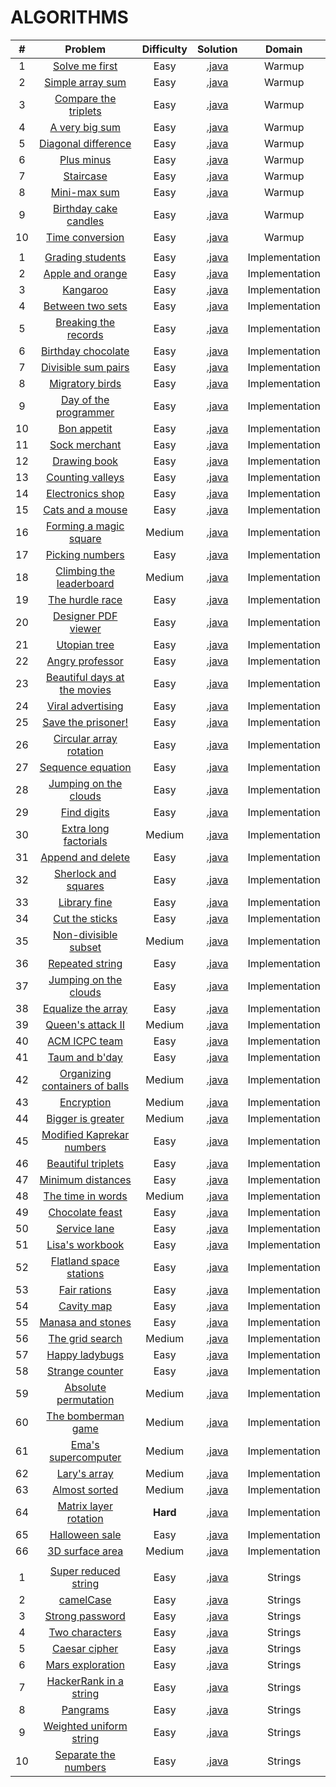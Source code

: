 # ALGORITHMS

|    #   | Problem                                                                                                | Difficulty | Solution                                                                                                                                                  |              Domain              |
|:------:|:------------------------------------------------------------------------------------------------------:|:----------:|:---------------------------------------------------------------------------------------------------------------------------------------------------------:|:--------------------------------:|
|    1   | [Solve me first](https://www.hackerrank.com/challenges/solve-me-first)                                 |    Easy    | [.java](https://github.com/dimitrietataru/hackerrank/blob/master/Algorithms/01.%20Warmup/01%20-%20Solve%20me%20first/Main.java)                           |              Warmup              |
|    2   | [Simple array sum](https://www.hackerrank.com/challenges/simple-array-sum)                             |    Easy    | [.java](https://github.com/dimitrietataru/hackerrank/blob/master/Algorithms/01.%20Warmup/02%20-%20Simple%20array%20sum/Main.java)                         |              Warmup              |
|    3   | [Compare the triplets](https://www.hackerrank.com/challenges/compare-the-triplets)                     |    Easy    | [.java](https://github.com/dimitrietataru/hackerrank/blob/master/Algorithms/01.%20Warmup/03%20-%20Compare%20the%20triplets/Main.java)                     |              Warmup              |
|    4   | [A very big sum](https://www.hackerrank.com/challenges/a-very-big-sum)                                 |    Easy    | [.java](https://github.com/dimitrietataru/hackerrank/blob/master/Algorithms/01.%20Warmup/04%20-%20A%20very%20big%20sum/Main.java)                         |              Warmup              |
|    5   | [Diagonal difference](https://www.hackerrank.com/challenges/diagonal-difference)                       |    Easy    | [.java](https://github.com/dimitrietataru/hackerrank/blob/master/Algorithms/01.%20Warmup/05%20-%20Diagonal%20difference/Main.java)                        |              Warmup              |
|    6   | [Plus minus](https://www.hackerrank.com/challenges/plus-minus)                                         |    Easy    | [.java](https://github.com/dimitrietataru/hackerrank/blob/master/Algorithms/01.%20Warmup/06%20-%20Plus%20minus/Main.java)                                 |              Warmup              |
|    7   | [Staircase](https://www.hackerrank.com/challenges/staircase)                                           |    Easy    | [.java](https://github.com/dimitrietataru/hackerrank/blob/master/Algorithms/01.%20Warmup/07%20-%20Staircase/Main.java)                                    |              Warmup              |
|    8   | [Mini-max sum](https://www.hackerrank.com/challenges/mini-max-sum)                                     |    Easy    | [.java](https://github.com/dimitrietataru/hackerrank/blob/master/Algorithms/01.%20Warmup/08%20-%20Mini-max%20sum/Main.java)                               |              Warmup              |
|    9   | [Birthday cake candles](https://www.hackerrank.com/challenges/birthday-cake-candles)                   |    Easy    | [.java](https://github.com/dimitrietataru/hackerrank/blob/master/Algorithms/01.%20Warmup/09%20-%20Birthday%20cake%20candles/Main.java)                    |              Warmup              |
|   10   | [Time conversion](https://www.hackerrank.com/challenges/time-conversion)                               |    Easy    | [.java](https://github.com/dimitrietataru/hackerrank/blob/master/Algorithms/01.%20Warmup/10%20-%20Time%20conversion/Main.java)                            |              Warmup              |
|        |                                                                                                        |            |                                                                                                                                                           |                                  |
|    1   | [Grading students](https://www.hackerrank.com/challenges/grading)                                      |    Easy    | [.java](https://github.com/dimitrietataru/hackerrank/blob/master/Algorithms/02.%20Implementation/01%20-%20Grading%20students/Main.java)                   |          Implementation          |
|    2   | [Apple and orange](https://www.hackerrank.com/challenges/apple-and-orange)                             |    Easy    | [.java](https://github.com/dimitrietataru/hackerrank/blob/master/Algorithms/02.%20Implementation/02%20-%20Apple%20and%20orange/Main.java)                 |          Implementation          |
|    3   | [Kangaroo](https://www.hackerrank.com/challenges/kangaroo)                                             |    Easy    | [.java](https://github.com/dimitrietataru/hackerrank/blob/master/Algorithms/02.%20Implementation/03%20-%20Kangaroo/Main.java)                             |          Implementation          |
|    4   | [Between two sets](https://www.hackerrank.com/challenges/between-two-sets)                             |    Easy    | [.java](https://github.com/dimitrietataru/hackerrank/blob/master/Algorithms/02.%20Implementation/04%20-%20Between%20two%20sets/Main.java)                 |          Implementation          |
|    5   | [Breaking the records](https://www.hackerrank.com/challenges/breaking-best-and-worst-records)          |    Easy    | [.java](https://github.com/dimitrietataru/hackerrank/blob/master/Algorithms/02.%20Implementation/05%20-%20Breaking%20the%20records/Main.java)             |          Implementation          |
|    6   | [Birthday chocolate](https://www.hackerrank.com/challenges/the-birthday-bar)                           |    Easy    | [.java](https://github.com/dimitrietataru/hackerrank/blob/master/Algorithms/02.%20Implementation/06%20-%20Birthday%20chocolate/Main.java)                 |          Implementation          |
|    7   | [Divisible sum pairs](https://www.hackerrank.com/challenges/divisible-sum-pairs)                       |    Easy    | [.java](https://github.com/dimitrietataru/hackerrank/blob/master/Algorithms/02.%20Implementation/07%20-%20Divisible%20sum%20pairs/Main.java)              |          Implementation          |
|    8   | [Migratory birds](https://www.hackerrank.com/challenges/migratory-birds)                               |    Easy    | [.java](https://github.com/dimitrietataru/hackerrank/blob/master/Algorithms/02.%20Implementation/08%20-%20Migratory%20birds/Main.java)                    |          Implementation          |
|    9   | [Day of the programmer](https://www.hackerrank.com/challenges/day-of-the-programmer)                   |    Easy    | [.java](https://github.com/dimitrietataru/hackerrank/blob/master/Algorithms/02.%20Implementation/09%20-%20Day%20of%20the%20programmer/Main.java)          |          Implementation          |
|   10   | [Bon appetit](https://www.hackerrank.com/challenges/bon-appetit)                                       |    Easy    | [.java](https://github.com/dimitrietataru/hackerrank/blob/master/Algorithms/02.%20Implementation/10%20-%20Bon%20appetit/Main.java)                        |          Implementation          |
|   11   | [Sock merchant](https://www.hackerrank.com/challenges/sock-merchant)                                   |    Easy    | [.java](https://github.com/dimitrietataru/hackerrank/blob/master/Algorithms/02.%20Implementation/11%20-%20Sock%20merchant/Main.java)                      |          Implementation          |
|   12   | [Drawing book](https://www.hackerrank.com/challenges/drawing-book)                                     |    Easy    | [.java](https://github.com/dimitrietataru/hackerrank/blob/master/Algorithms/02.%20Implementation/12%20-%20Drawing%20book/Main.java)                       |          Implementation          |
|   13   | [Counting valleys](https://www.hackerrank.com/challenges/counting-valleys)                             |    Easy    | [.java](https://github.com/dimitrietataru/hackerrank/blob/master/Algorithms/02.%20Implementation/13%20-%20Counting%20valleys/Main.java)                   |          Implementation          |
|   14   | [Electronics shop](https://www.hackerrank.com/challenges/electronics-shop)                             |    Easy    | [.java](https://github.com/dimitrietataru/hackerrank/blob/master/Algorithms/02.%20Implementation/14%20-%20Electronics%20shop/Main.java)                   |          Implementation          |
|   15   | [Cats and a mouse](https://www.hackerrank.com/challenges/cats-and-a-mouse)                             |    Easy    | [.java](https://github.com/dimitrietataru/hackerrank/blob/master/Algorithms/02.%20Implementation/15%20-%20Cat%20and%20a%20mouse/Main.java)                |          Implementation          |
|   16   | [Forming a magic square](https://www.hackerrank.com/challenges/magic-square-forming)                   |   Medium   | [.java](https://github.com/dimitrietataru/hackerrank/blob/master/Algorithms/02.%20Implementation/16%20-%20Forming%20a%20magic%20square/Main.java)         |          Implementation          |
|   17   | [Picking numbers](https://www.hackerrank.com/challenges/picking-numbers)                               |    Easy    | [.java](https://github.com/dimitrietataru/hackerrank/blob/master/Algorithms/02.%20Implementation/17%20-%20Picking%20numbers/Main.java)                    |          Implementation          |
|   18   | [Climbing the leaderboard](https://www.hackerrank.com/challenges/climbing-the-leaderboard)             |   Medium   | [.java](https://github.com/dimitrietataru/hackerrank/blob/master/Algorithms/02.%20Implementation/18%20-%20Climbing%20the%20leaderboard/Main.java)         |          Implementation          |
|   19   | [The hurdle race](https://www.hackerrank.com/challenges/the-hurdle-race)                               |    Easy    | [.java](https://github.com/dimitrietataru/hackerrank/blob/master/Algorithms/02.%20Implementation/19%20-%20The%20hurdle%20race/Main.java)                  |          Implementation          |
|   20   | [Designer PDF viewer](https://www.hackerrank.com/challenges/designer-pdf-viewer)                       |    Easy    | [.java](https://github.com/dimitrietataru/hackerrank/blob/master/Algorithms/02.%20Implementation/20%20-%20Designer%20PDF%20viewer/Main.java)              |          Implementation          |
|   21   | [Utopian tree](https://www.hackerrank.com/challenges/utopian-tree)                                     |    Easy    | [.java](https://github.com/dimitrietataru/hackerrank/blob/master/Algorithms/02.%20Implementation/21%20-%20Utopian%20tree/Main.java)                       |          Implementation          |
|   22   | [Angry professor](https://www.hackerrank.com/challenges/angry-professor)                               |    Easy    | [.java](https://github.com/dimitrietataru/hackerrank/blob/master/Algorithms/02.%20Implementation/22%20-%20Angry%20professor/Main.java)                    |          Implementation          |
|   23   | [Beautiful days at the movies](https://www.hackerrank.com/challenges/beautiful-days-at-the-movies)     |    Easy    | [.java](https://github.com/dimitrietataru/hackerrank/blob/master/Algorithms/02.%20Implementation/23%20-%20Beautiful%20days%20at%20the%20movies/Main.java) |          Implementation          |
|   24   | [Viral advertising](https://www.hackerrank.com/challenges/strange-advertising)                         |    Easy    | [.java](https://github.com/dimitrietataru/hackerrank/blob/master/Algorithms/02.%20Implementation/24%20-%20Viral%20advertising/Main.java)                  |          Implementation          |
|   25   | [Save the prisoner!](https://www.hackerrank.com/challenges/save-the-prisoner)                          |    Easy    | [.java](https://github.com/dimitrietataru/hackerrank/blob/master/Algorithms/02.%20Implementation/25%20-%20Save%20the%20prisoner/Main.java)                |          Implementation          |
|   26   | [Circular array rotation](https://www.hackerrank.com/challenges/circular-array-rotation)               |    Easy    | [.java](https://github.com/dimitrietataru/hackerrank/blob/master/Algorithms/02.%20Implementation/26%20-%20Circular%20array%20rotation/Main.java)          |          Implementation          |
|   27   | [Sequence equation](https://www.hackerrank.com/challenges/permutation-equation)                        |    Easy    | [.java](https://github.com/dimitrietataru/hackerrank/blob/master/Algorithms/02.%20Implementation/27%20-%20Sequence%20equation/Main.java)                  |          Implementation          |
|   28   | [Jumping on the clouds](https://www.hackerrank.com/challenges/jumping-on-the-clouds-revisited)         |    Easy    | [.java](https://github.com/dimitrietataru/hackerrank/blob/master/Algorithms/02.%20Implementation/28%20-%20Jumping%20on%20the%20clouds/Main.java)          |          Implementation          |
|   29   | [Find digits](https://www.hackerrank.com/challenges/find-digits)                                       |    Easy    | [.java](https://github.com/dimitrietataru/hackerrank/blob/master/Algorithms/02.%20Implementation/29%20-%20Find%20digits/Main.java)                        |          Implementation          |
|   30   | [Extra long factorials](https://www.hackerrank.com/challenges/extra-long-factorials)                   |   Medium   | [.java](https://github.com/dimitrietataru/hackerrank/blob/master/Algorithms/02.%20Implementation/30%20-%20Extra%20long%20factorials/Main.java)            |          Implementation          |
|   31   | [Append and delete](https://www.hackerrank.com/challenges/append-and-delete)                           |    Easy    | [.java](https://github.com/dimitrietataru/hackerrank/blob/master/Algorithms/02.%20Implementation/31%20-%20Append%20and%20delete/Main.java)                |          Implementation          |
|   32   | [Sherlock and squares](https://www.hackerrank.com/challenges/sherlock-and-squares)                     |    Easy    | [.java](https://github.com/dimitrietataru/hackerrank/blob/master/Algorithms/02.%20Implementation/32%20-%20Sherlock%20and%20squares/Main.java)             |          Implementation          |
|   33   | [Library fine](https://www.hackerrank.com/challenges/library-fine)                                     |    Easy    | [.java](https://github.com/dimitrietataru/hackerrank/blob/master/Algorithms/02.%20Implementation/33%20-%20Library%20fine/Main.java)                       |          Implementation          |
|   34   | [Cut the sticks](https://www.hackerrank.com/challenges/cut-the-sticks)                                 |    Easy    | [.java](https://github.com/dimitrietataru/hackerrank/blob/master/Algorithms/02.%20Implementation/34%20-%20Cut%20the%20sticks/Main.java)                   |          Implementation          |
|   35   | [Non-divisible subset](https://www.hackerrank.com/challenges/non-divisible-subset)                     |   Medium   | [.java](https://github.com/dimitrietataru/hackerrank/blob/master/Algorithms/02.%20Implementation/35%20-%20Non-divisible%20subset/Main.java)               |          Implementation          |
|   36   | [Repeated string](https://www.hackerrank.com/challenges/repeated-string)                               |    Easy    | [.java](https://github.com/dimitrietataru/hackerrank/blob/master/Algorithms/02.%20Implementation/36%20-%20Repeated%20string/Main.java)                    |          Implementation          |
|   37   | [Jumping on the clouds](https://www.hackerrank.com/challenges/jumping-on-the-clouds)                   |    Easy    | [.java](https://github.com/dimitrietataru/hackerrank/blob/master/Algorithms/02.%20Implementation/37%20-%20Jumping%20on%20the%20clouds/Main.java)          |          Implementation          |
|   38   | [Equalize the array](https://www.hackerrank.com/challenges/equality-in-a-array)                        |    Easy    | [.java](https://github.com/dimitrietataru/hackerrank/blob/master/Algorithms/02.%20Implementation/38%20-%20Equalize%20the%20array/Main.java)               |          Implementation          |
|   39   | [Queen's attack II](https://www.hackerrank.com/challenges/queens-attack-2)                             |   Medium   | [.java](https://github.com/dimitrietataru/hackerrank/blob/master/Algorithms/02.%20Implementation/39%20-%20Queens%20attack%20II/Main.java)                 |          Implementation          |
|   40   | [ACM ICPC team](https://www.hackerrank.com/challenges/acm-icpc-team)                                   |    Easy    | [.java](https://github.com/dimitrietataru/hackerrank/blob/master/Algorithms/02.%20Implementation/40%20-%20ACM%20ICPC%20team/Main.java)                    |          Implementation          |
|   41   | [Taum and b'day](https://www.hackerrank.com/challenges/taum-and-bday)                                  |    Easy    | [.java](https://github.com/dimitrietataru/hackerrank/blob/master/Algorithms/02.%20Implementation/41%20-%20Taum%20and%20Bday/Main.java)                    |          Implementation          |
|   42   | [Organizing containers of balls](https://www.hackerrank.com/challenges/organizing-containers-of-balls) |   Medium   | [.java](https://github.com/dimitrietataru/hackerrank/blob/master/Algorithms/02.%20Implementation/42%20-%20Organizing%20containers%20of%20balls/Main.java) |          Implementation          |
|   43   | [Encryption](https://www.hackerrank.com/challenges/encryption)                                         |   Medium   | [.java](https://github.com/dimitrietataru/hackerrank/blob/master/Algorithms/02.%20Implementation/43%20-%20Encryption/Main.java)                           |          Implementation          |
|   44   | [Bigger is greater](https://www.hackerrank.com/challenges/bigger-is-greater)                           |   Medium   | [.java](https://github.com/dimitrietataru/hackerrank/blob/master/Algorithms/02.%20Implementation/44%20-%20Bigger%20is%20greater/Main.java)                |          Implementation          |
|   45   | [Modified Kaprekar numbers](https://www.hackerrank.com/challenges/kaprekar-numbers)                    |    Easy    | [.java](https://github.com/dimitrietataru/hackerrank/blob/master/Algorithms/02.%20Implementation/45%20-%20Modified%20Kaprekar%20numbers/Main.java)        |          Implementation          |
|   46   | [Beautiful triplets](https://www.hackerrank.com/challenges/beautiful-triplets)                         |    Easy    | [.java](https://github.com/dimitrietataru/hackerrank/blob/master/Algorithms/02.%20Implementation/46%20-%20Beautiful%20triplets/Main.java)                 |          Implementation          |
|   47   | [Minimum distances](https://www.hackerrank.com/challenges/minimum-distances)                           |    Easy    | [.java](https://github.com/dimitrietataru/hackerrank/blob/master/Algorithms/02.%20Implementation/47%20-%20Minimum%20distances/Main.java)                  |          Implementation          |
|   48   | [The time in words](https://www.hackerrank.com/challenges/the-time-in-words)                           |   Medium   | [.java](https://github.com/dimitrietataru/hackerrank/blob/master/Algorithms/02.%20Implementation/48%20-%20The%20time%20in%20words/Main.java)              |          Implementation          |
|   49   | [Chocolate feast](https://www.hackerrank.com/challenges/chocolate-feast)                               |    Easy    | [.java](https://github.com/dimitrietataru/hackerrank/blob/master/Algorithms/02.%20Implementation/49%20-%20Chocolate%20feast/Main.java)                    |          Implementation          |
|   50   | [Service lane](https://www.hackerrank.com/challenges/service-lane)                                     |    Easy    | [.java](https://github.com/dimitrietataru/hackerrank/blob/master/Algorithms/02.%20Implementation/50%20-%20Service%20lane/Main.java)                       |          Implementation          |
|   51   | [Lisa's workbook](https://www.hackerrank.com/challenges/lisa-workbook)                                 |    Easy    | [.java](https://github.com/dimitrietataru/hackerrank/blob/master/Algorithms/02.%20Implementation/51%20-%20Lisas%20workbook/Main.java)                     |          Implementation          |
|   52   | [Flatland space stations](https://www.hackerrank.com/challenges/flatland-space-stations)               |    Easy    | [.java](https://github.com/dimitrietataru/hackerrank/blob/master/Algorithms/02.%20Implementation/52%20-%20Flatland%20space%20stations/Main.java)          |          Implementation          |
|   53   | [Fair rations](https://www.hackerrank.com/challenges/fair-rations)                                     |    Easy    | [.java](https://github.com/dimitrietataru/hackerrank/blob/master/Algorithms/02.%20Implementation/53%20-%20Fair%20rations/Main.java)                       |          Implementation          |
|   54   | [Cavity map](https://www.hackerrank.com/challenges/cavity-map)                                         |    Easy    | [.java](https://github.com/dimitrietataru/hackerrank/blob/master/Algorithms/02.%20Implementation/54%20-%20Cavity%20map/Main.java)                         |          Implementation          |
|   55   | [Manasa and stones](https://www.hackerrank.com/challenges/manasa-and-stones)                           |    Easy    | [.java](https://github.com/dimitrietataru/hackerrank/blob/master/Algorithms/02.%20Implementation/55%20-%20Manasa%20and%20stones/Main.java)                |          Implementation          |
|   56   | [The grid search](https://www.hackerrank.com/challenges/the-grid-search)                               |   Medium   | [.java](https://github.com/dimitrietataru/hackerrank/blob/master/Algorithms/02.%20Implementation/56%20-%20The%20grid%20search/Main.java)                  |          Implementation          |
|   57   | [Happy ladybugs](https://www.hackerrank.com/challenges/happy-ladybugs)                                 |    Easy    | [.java](https://github.com/dimitrietataru/hackerrank/blob/master/Algorithms/02.%20Implementation/57%20-%20Happy%20ladybugs/Main.java)                     |          Implementation          |
|   58   | [Strange counter](https://www.hackerrank.com/challenges/strange-code)                                  |    Easy    | [.java](https://github.com/dimitrietataru/hackerrank/blob/master/Algorithms/02.%20Implementation/58%20-%20Strange%20counter/Main.java)                    |          Implementation          |
|   59   | [Absolute permutation](https://www.hackerrank.com/challenges/absolute-permutation)                     |   Medium   | [.java](https://github.com/dimitrietataru/hackerrank/blob/master/Algorithms/02.%20Implementation/59%20-%20Absolute%20permutation/Main.java)               |          Implementation          |
|   60   | [The bomberman game](https://www.hackerrank.com/challenges/bomber-man)                                 |   Medium   | [.java](https://github.com/dimitrietataru/hackerrank/blob/master/Algorithms/02.%20Implementation/60%20-%20The%20bomberman%20game/Main.java)               |          Implementation          |
|   61   | [Ema's supercomputer](https://www.hackerrank.com/challenges/two-pluses)                                |   Medium   | [.java](https://github.com/dimitrietataru/hackerrank/blob/master/Algorithms/02.%20Implementation/61%20-%20Emas%20supercomputer/Main.java)                 |          Implementation          |
|   62   | [Lary's array](https://www.hackerrank.com/challenges/larrys-array)                                     |   Medium   | [.java](https://github.com/dimitrietataru/hackerrank/blob/master/Algorithms/02.%20Implementation/62%20-%20Larrys%20array/Main.java)                       |          Implementation          |
|   63   | [Almost sorted](https://www.hackerrank.com/challenges/almost-sorted)                                   |   Medium   | [.java](https://github.com/dimitrietataru/hackerrank/blob/master/Algorithms/02.%20Implementation/63%20-%20Almost%20sorted/Main.java)                      |          Implementation          |
|   64   | [Matrix layer rotation](https://www.hackerrank.com/challenges/matrix-rotation-algo)                    |  **Hard**  | [.java](https://github.com/dimitrietataru/hackerrank/blob/master/Algorithms/02.%20Implementation/64%20-%20Matrix%20layer%20rotation/Main.java)            |          Implementation          |
|   65   | [Halloween sale](https://www.hackerrank.com/challenges/halloween-sale)                                 |    Easy    | [.java](https://github.com/dimitrietataru/hackerrank/blob/master/Algorithms/02.%20Implementation/65%20-%20Halloween%20sale/Main.java)                     |          Implementation          |
|   66   | [3D surface area](https://www.hackerrank.com/challenges/3d-surface-area)                               |   Medium   | [.java](https://github.com/dimitrietataru/hackerrank/blob/master/Algorithms/02.%20Implementation/66%20-%203D%20surface%20area/Main.java)                  |          Implementation          |
|        |                                                                                                        |            |                                                                                                                                                           |                                  |
|    1   | [Super reduced string](https://www.hackerrank.com/challenges/reduced-string)                           |    Easy    | [.java](https://github.com/dimitrietataru/hackerrank/blob/algorithms/Algorithms/03.%20Strings/01%20-%20Super%20reduced%20string/Main.java)                |             Strings              |
|    2   | [camelCase](https://www.hackerrank.com/challenges/camelcase)                                           |    Easy    | [.java](https://github.com/dimitrietataru/hackerrank/blob/algorithms/Algorithms/03.%20Strings/02%20-%20camelCase/Main.java)                               |             Strings              |
|    3   | [Strong password](https://www.hackerrank.com/challenges/strong-password)                               |    Easy    | [.java](https://github.com/dimitrietataru/hackerrank/blob/algorithms/Algorithms/03.%20Strings/03%20-%20Strong%20password/Main.java)                       |             Strings              |
|    4   | [Two characters](https://www.hackerrank.com/challenges/two-characters)                                 |    Easy    | [.java](https://github.com/dimitrietataru/hackerrank/blob/algorithms/Algorithms/03.%20Strings/04%20-%20Two%20characters/Main.java)                        |             Strings              |
|    5   | [Caesar cipher](https://www.hackerrank.com/challenges/caesar-cipher-1)                                 |    Easy    | [.java](https://github.com/dimitrietataru/hackerrank/blob/algorithms/Algorithms/03.%20Strings/05%20-%20Caesar%20cipher/Main.java)                         |             Strings              |
|    6   | [Mars exploration](https://www.hackerrank.com/challenges/mars-exploration)                             |    Easy    | [.java](https://github.com/dimitrietataru/hackerrank/blob/algorithms/Algorithms/03.%20Strings/06%20-%20Mars%20exploration/Main.java)                      |             Strings              |
|    7   | [HackerRank in a string](https://www.hackerrank.com/challenges/hackerrank-in-a-string)                 |    Easy    | [.java](https://github.com/dimitrietataru/hackerrank/blob/algorithms/Algorithms/03.%20Strings/07%20-%20HackerRank%20in%20a%20string/Main.java)            |             Strings              |
|    8   | [Pangrams](https://www.hackerrank.com/challenges/pangrams)                                             |    Easy    | [.java](https://github.com/dimitrietataru/hackerrank/blob/algorithms/Algorithms/03.%20Strings/08%20-%20Pangrams/Main.java)                                |             Strings              |
|    9   | [Weighted uniform string](https://www.hackerrank.com/challenges/weighted-uniform-string)               |    Easy    | [.java](https://github.com/dimitrietataru/hackerrank/blob/algorithms/Algorithms/03.%20Strings/09%20-%20Weighted%20uniform%20strings/Main.java)            |             Strings              |
|   10   | [Separate the numbers](https://www.hackerrank.com/challenges/separate-the-numbers)                     |    Easy    | [.java](https://github.com/dimitrietataru/hackerrank/blob/algorithms/Algorithms/03.%20Strings/10%20-%20Separate%20the%20numbers/Main.java)                |             Strings              |
